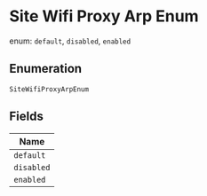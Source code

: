 
# Site Wifi Proxy Arp Enum

enum: `default`, `disabled`, `enabled`

## Enumeration

`SiteWifiProxyArpEnum`

## Fields

| Name |
|  --- |
| `default` |
| `disabled` |
| `enabled` |

